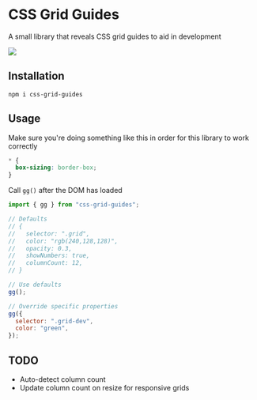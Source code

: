 # CSS Grid Guides

A small library that reveals CSS grid guides to aid in development

![](https://p197.p4.n0.cdn.getcloudapp.com/items/4gujY0R1/Screen%20Shot%202020-06-04%20at%2012.24.32%20PM.png?v=6731af623629a2d0b0b313f5e5431148)

## Installation

`npm i css-grid-guides`

## Usage

Make sure you're doing something like this in order for this library to work correctly

```css
* {
  box-sizing: border-box;
}
```

Call `gg()` after the DOM has loaded

```javascript
import { gg } from "css-grid-guides";

// Defaults
// {
//   selector: ".grid",
//   color: "rgb(240,128,128)",
//   opacity: 0.3,
//   showNumbers: true,
//   columnCount: 12,
// }

// Use defaults
gg();

// Override specific properties
gg({
  selector: ".grid-dev",
  color: "green",
});
```

## TODO

- Auto-detect column count
- Update column count on resize for responsive grids
